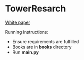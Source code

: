 # TowerResarch
[White paper](https://github.com/PavithranChelliahpillai/TowerResarch/blob/main/Tower_Research___Take_Home_Assgt.pdf)

Running instructions: 
 - Ensure requirements are fulfilled
 - Books are in **books** directory
 - Run **main.py**
